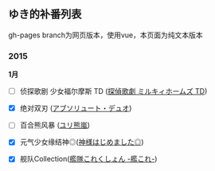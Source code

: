 ## ゆき的补番列表 ##

gh-pages branch为网页版本，使用vue，本页面为纯文本版本

### 2015 ###
**1月**
- [ ] 侦探歌剧 少女福尔摩斯 TD ([探偵歌劇 ミルキィホームズ TD](http://bangumi.tv/subject/113631))
- [x] 绝对双刃 ([アブソリュート・デュオ](http://bangumi.tv/subject/108757))
- [ ] 百合熊风暴 ([ユリ熊嵐](http://bangumi.tv/subject/59825))
- [x] 元气少女缘结神◎([神様はじめました◎](http://bangumi.tv/subject/109724))
- [x] 舰队Collection([艦隊これくしょん -艦これ-](http://bangumi.tv/subject/84386))

